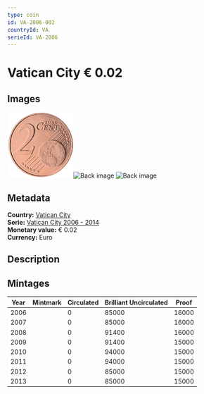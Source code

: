 ```yaml
---
type: coin
id: VA-2006-002
countryId: VA
serieId: VA-2006
---
```


# Vatican City € 0.02

## Images

<img src="../../../img/common-2002-002.png" height="150" alt="Front image"><img src="img/vatican city-2006-002.png" height="150" alt="Back image">     ![Back image]()

## Metadata

**Country:** [Vatican City](../index.md)\
**Serie:** [Vatican City 2006 - 2014](index.md)\
**Monetary value:** € 0.02\
**Currency:** Euro

## Description


## Mintages

| Year | Mintmark | Circulated | Brilliant Uncirculated | Proof |
| ---- | -------- | ---------- | ---------------------- | ----- |
| 2006 |  | 0| 85000 | 16000 |
| 2007 |  | 0| 85000 | 16000 |
| 2008 |  | 0| 91400 | 16000 |
| 2009 |  | 0| 91400 | 15000 |
| 2010 |  | 0| 94000 | 15000 |
| 2011 |  | 0| 94000 | 15000 |
| 2012 |  | 0| 85000 | 15000 |
| 2013 |  | 0| 85000 | 15000 |
